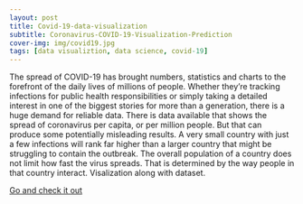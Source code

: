 ```yaml
---
layout: post
title: Covid-19-data-visualization
subtitle: Coronavirus-COVID-19-Visualization-Prediction
cover-img: img/covid19.jpg
tags: [data visualiztion, data science, covid-19]
---
```


The spread of COVID-19 has brought numbers, statistics and charts to the forefront of the daily lives of millions of people. Whether they’re tracking infections for public health responsibilities or simply taking a detailed interest in one of the biggest stories for more than a generation, there is a huge demand for reliable data.
There is data available that shows the spread of coronavirus per capita, or per million people. But that can produce some potentially misleading results. A very small country with just a few infections will rank far higher than a larger country that might be struggling to contain the outbreak. The overall population of a country does not limit how fast the virus spreads. That is determined by the way people in that country interact.
Visalization along with dataset.

[Go and check it out](https://github.com/Vinaykumargond/Coronavirus-COVID-19-Visualization-Prediction)
